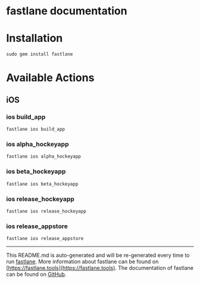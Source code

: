 fastlane documentation
================
# Installation
```
sudo gem install fastlane
```
# Available Actions
## iOS
### ios build_app
```
fastlane ios build_app
```

### ios alpha_hockeyapp
```
fastlane ios alpha_hockeyapp
```

### ios beta_hockeyapp
```
fastlane ios beta_hockeyapp
```

### ios release_hockeyapp
```
fastlane ios release_hockeyapp
```

### ios release_appstore
```
fastlane ios release_appstore
```


----

This README.md is auto-generated and will be re-generated every time to run [fastlane](https://fastlane.tools).
More information about fastlane can be found on [https://fastlane.tools](https://fastlane.tools).
The documentation of fastlane can be found on [GitHub](https://github.com/fastlane/fastlane/tree/master/fastlane).